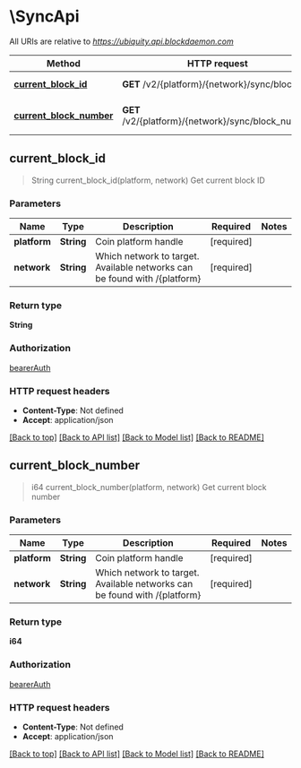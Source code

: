 # \SyncApi

All URIs are relative to *https://ubiquity.api.blockdaemon.com*

Method | HTTP request | Description
------------- | ------------- | -------------
[**current_block_id**](SyncApi.md#current_block_id) | **GET** /v2/{platform}/{network}/sync/block_id | Get current block ID
[**current_block_number**](SyncApi.md#current_block_number) | **GET** /v2/{platform}/{network}/sync/block_number | Get current block number



## current_block_id

> String current_block_id(platform, network)
Get current block ID

### Parameters


Name | Type | Description  | Required | Notes
------------- | ------------- | ------------- | ------------- | -------------
**platform** | **String** | Coin platform handle | [required] |
**network** | **String** | Which network to target. Available networks can be found with /{platform} | [required] |

### Return type

**String**

### Authorization

[bearerAuth](../README.md#bearerAuth)

### HTTP request headers

- **Content-Type**: Not defined
- **Accept**: application/json

[[Back to top]](#) [[Back to API list]](../README.md#documentation-for-api-endpoints) [[Back to Model list]](../README.md#documentation-for-models) [[Back to README]](../README.md)


## current_block_number

> i64 current_block_number(platform, network)
Get current block number

### Parameters


Name | Type | Description  | Required | Notes
------------- | ------------- | ------------- | ------------- | -------------
**platform** | **String** | Coin platform handle | [required] |
**network** | **String** | Which network to target. Available networks can be found with /{platform} | [required] |

### Return type

**i64**

### Authorization

[bearerAuth](../README.md#bearerAuth)

### HTTP request headers

- **Content-Type**: Not defined
- **Accept**: application/json

[[Back to top]](#) [[Back to API list]](../README.md#documentation-for-api-endpoints) [[Back to Model list]](../README.md#documentation-for-models) [[Back to README]](../README.md)

